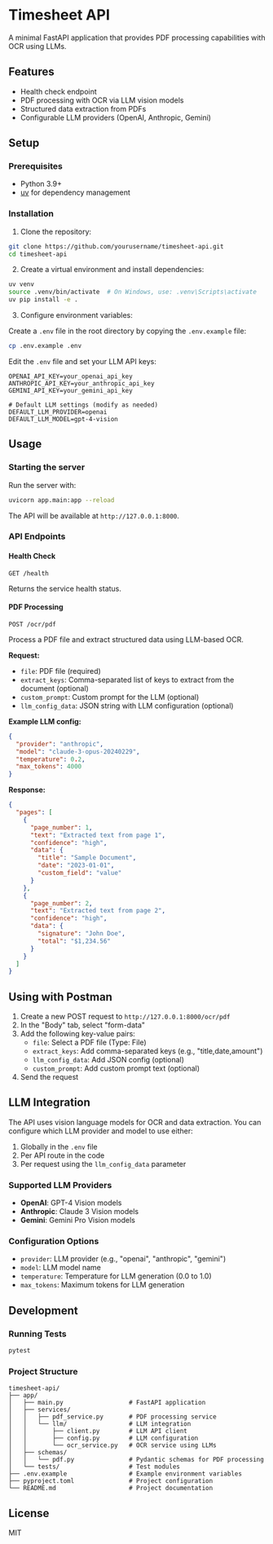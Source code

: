 # Timesheet API

A minimal FastAPI application that provides PDF processing capabilities with OCR using LLMs.

## Features

- Health check endpoint
- PDF processing with OCR via LLM vision models
- Structured data extraction from PDFs
- Configurable LLM providers (OpenAI, Anthropic, Gemini)

## Setup

### Prerequisites

- Python 3.9+
- [uv](https://github.com/astral-sh/uv) for dependency management

### Installation

1. Clone the repository:

```bash
git clone https://github.com/yourusername/timesheet-api.git
cd timesheet-api
```

2. Create a virtual environment and install dependencies:

```bash
uv venv
source .venv/bin/activate  # On Windows, use: .venv\Scripts\activate
uv pip install -e .
```

3. Configure environment variables:

Create a `.env` file in the root directory by copying the `.env.example` file:

```bash
cp .env.example .env
```

Edit the `.env` file and set your LLM API keys:

```
OPENAI_API_KEY=your_openai_api_key
ANTHROPIC_API_KEY=your_anthropic_api_key
GEMINI_API_KEY=your_gemini_api_key

# Default LLM settings (modify as needed)
DEFAULT_LLM_PROVIDER=openai
DEFAULT_LLM_MODEL=gpt-4-vision
```

## Usage

### Starting the server

Run the server with:

```bash
uvicorn app.main:app --reload
```

The API will be available at `http://127.0.0.1:8000`.

### API Endpoints

#### Health Check

```
GET /health
```

Returns the service health status.

#### PDF Processing

```
POST /ocr/pdf
```

Process a PDF file and extract structured data using LLM-based OCR.

**Request:**

- `file`: PDF file (required)
- `extract_keys`: Comma-separated list of keys to extract from the document (optional)
- `custom_prompt`: Custom prompt for the LLM (optional)
- `llm_config_data`: JSON string with LLM configuration (optional)

**Example LLM config:**

```json
{
  "provider": "anthropic",
  "model": "claude-3-opus-20240229",
  "temperature": 0.2,
  "max_tokens": 4000
}
```

**Response:**

```json
{
  "pages": [
    {
      "page_number": 1,
      "text": "Extracted text from page 1",
      "confidence": "high",
      "data": {
        "title": "Sample Document",
        "date": "2023-01-01",
        "custom_field": "value"
      }
    },
    {
      "page_number": 2,
      "text": "Extracted text from page 2",
      "confidence": "high",
      "data": {
        "signature": "John Doe",
        "total": "$1,234.56"
      }
    }
  ]
}
```

## Using with Postman

1. Create a new POST request to `http://127.0.0.1:8000/ocr/pdf`
2. In the "Body" tab, select "form-data"
3. Add the following key-value pairs:
   - `file`: Select a PDF file (Type: File)
   - `extract_keys`: Add comma-separated keys (e.g., "title,date,amount")
   - `llm_config_data`: Add JSON config (optional)
   - `custom_prompt`: Add custom prompt text (optional)
4. Send the request

## LLM Integration

The API uses vision language models for OCR and data extraction. You can configure which LLM provider and model to use either:

1. Globally in the `.env` file
2. Per API route in the code
3. Per request using the `llm_config_data` parameter

### Supported LLM Providers

- **OpenAI**: GPT-4 Vision models
- **Anthropic**: Claude 3 Vision models
- **Gemini**: Gemini Pro Vision models

### Configuration Options

- `provider`: LLM provider (e.g., "openai", "anthropic", "gemini")
- `model`: LLM model name
- `temperature`: Temperature for LLM generation (0.0 to 1.0)
- `max_tokens`: Maximum tokens for LLM generation

## Development

### Running Tests

```bash
pytest
```

### Project Structure

```
timesheet-api/
├── app/
│   ├── main.py                  # FastAPI application
│   ├── services/
│   │   ├── pdf_service.py       # PDF processing service
│   │   └── llm/                 # LLM integration
│   │       ├── client.py        # LLM API client
│   │       ├── config.py        # LLM configuration
│   │       └── ocr_service.py   # OCR service using LLMs
│   ├── schemas/
│   │   └── pdf.py               # Pydantic schemas for PDF processing
│   └── tests/                   # Test modules
├── .env.example                 # Example environment variables
├── pyproject.toml               # Project configuration
└── README.md                    # Project documentation
```

## License

MIT 